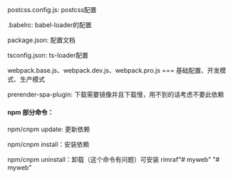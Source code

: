 postcss.config.js: postcss配置

.babelrc: babel-loader的配置

package.json: 配置文档

tsconfig.json: ts-loader配置

webpack.base.js、webpack.dev.js、webpack.pro.js === 基础配置、开发模式、生产模式

prerender-spa-plugin: 下载需要镜像并且下载慢，用不到的话考虑不要此依赖

#### npm 部分命令：

npm/cnpm update: 更新依赖

npm/cnpm install：安装依赖

npm/cnpm uninstall：卸载（这个命令有问题）可安装 rimraf"# myweb" 
"# myweb" 
